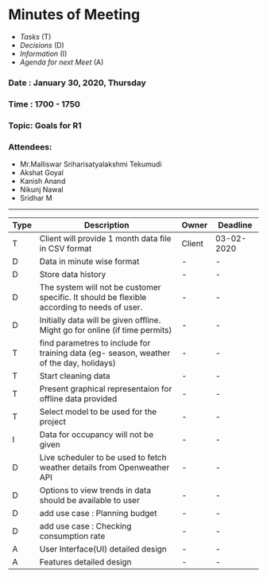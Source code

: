 # Minutes of Meeting

* *Tasks* (T)
* *Decisions* (D)
* *Information* (I)
* *Agenda for next Meet* (A)

 
### Date : January 30, 2020, Thursday
### Time : 1700 - 1750
### Topic: Goals for R1
### Attendees:
- Mr.Malliswar Sriharisatyalakshmi Tekumudi
- Akshat Goyal
- Kanish Anand
- Nikunj Nawal
- Sridhar M

-----------------

**Type** | **Description** | **Owner** | **Deadline** |
---- | ---- | ---- | ---- |
T | Client will provide 1 month data file in CSV format                                         | Client | 03-02-2020 |
D | Data in minute wise format                                                                  | - | - |
D | Store data history                                                                          | - | - |
D | The system will not be customer specific. It should be flexible according to needs of user. | - | - |
D | Initially data will be given offline. Might go for online (if time permits)                 | - | - |
T | find parametres to include for training data (eg- season, weather of the day, holidays)     | - | - |
T | Start cleaning data                                                                         | - | - |
T | Present graphical representaion for offline data provided                                   | - | - |
T | Select model to be used for the project                                                     | - | - |
I | Data for occupancy will not be given                                                        | - | - |
D | Live scheduler to be used to fetch weather details from Openweather API                     | - | - |
D | Options to view trends in data should be available to user                                  | - | - |
D | add use case : Planning budget                                                              | - | - |
D | add use case : Checking consumption rate                                                    | - | - |
A | User Interface(UI) detailed design                                                          | - | - |
A | Features detailed design                                                                    | - | - |
